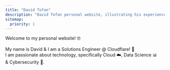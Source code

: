 ```yaml
---
title: "David Tofan"
description: "David Tofan personal website, illustrating his experience as a Solutions Engineer, Entrepreneur and Digital Consultant, as well as promoting his projects and travels."
sitemap:
  priority: 1
---
```


<div class="flex px-4 py-2 mb-8 text-base rounded-md bg-primary-100 dark:bg-primary-900">
  <span class="flex items-center justify-between grow dark:text-neutral-300">
    <span class="prose dark:prose-invert">Welcome to my personal website! 🤓<br><br>
    My name is David & I am a Solutions Engineer @ Cloudflare! 🧡 <br>
    I am passionate about technology, specifically Cloud ☁️, Data Science 📊 <br>& Cybersecurity 🔐.</span>
</span>
</div>
